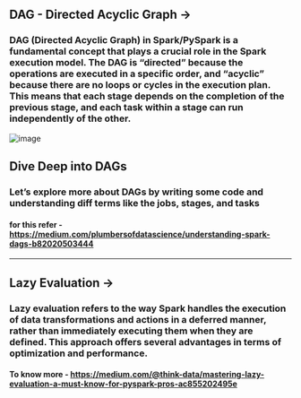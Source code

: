 ## DAG - Directed Acyclic Graph ->
### DAG (Directed Acyclic Graph) in Spark/PySpark is a fundamental concept that plays a crucial role in the Spark execution model. The DAG is “directed” because the operations are executed in a specific order, and “acyclic” because there are no loops or cycles in the execution plan. This means that each stage depends on the completion of the previous stage, and each task within a stage can run independently of the other.

![image](https://sparkbyexamples.com/ezoimgfmt/i0.wp.com/sparkbyexamples.com/wp-content/uploads/2023/02/image-10.png?w=928&ssl=1&ezimgfmt=ng:webp/ngcb1)

## Dive Deep into DAGs
### Let’s explore more about DAGs by writing some code and understanding diff terms like  the jobs, stages, and tasks

#### for this refer - https://medium.com/plumbersofdatascience/understanding-spark-dags-b82020503444

----------------------------------------------------------------------------------------------------------------

## Lazy Evaluation ->
### Lazy evaluation refers to the way Spark handles the execution of data transformations and actions in a deferred manner, rather than immediately executing them when they are defined. This approach offers several advantages in terms of optimization and performance.

#### To know more - https://medium.com/@think-data/mastering-lazy-evaluation-a-must-know-for-pyspark-pros-ac855202495e
